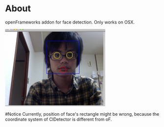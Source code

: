 # About
openFrameworks addon for face detection.
Only works on OSX.

![alt screenshot](screenshot.png)

#Notice
Currently, position of face's rectangle might be wrong,
because the coordinate system of CIDetector is different from oF.